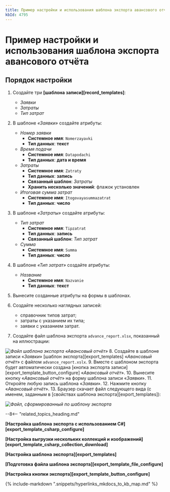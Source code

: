 ```yaml
---
title: Пример настройки и использования шаблона экспорта авансового отчёта
kbId: 4795
---
```


# Пример настройки и использования шаблона экспорта авансового отчёта

## Порядок настройки

1. Создайте три **[шаблона записи][record_templates]**:

    - *Заявки*
    - *Затраты*
    - *Тип затрат*
2. В шаблоне *«Заявки»* создайте атрибуты:

    - *Номер заявки*
        - **Системное имя**: `Nomerzayavki`
        - **Тип данных**: **текст**
    - *Время подачи*
        - **Системное имя**: `Datapodachi`
        - **Тип данных**: **дата и время**
    - *Затраты*
        - **Системное имя**: `Zatraty`
        - **Тип данных**: **запись**
        - **Связанный шаблон**: *Затраты*
        - **Хранить несколько значений**: флажок установлен
    - *Итоговая сумма затрат*
        - **Системное имя**: `Itogovayasummazatrat`
        - **Тип данных**: **число**
3. В шаблоне *«Затраты»* создайте атрибуты:

    - *Тип затрат*
        - **Системное имя**: `Tipzatrat`
        - **Тип данных**: **запись**
        - **Связанный шаблон**: *Тип затрат*
    - *Сумма*
        - **Системное имя**: `Summa`
        - **Тип данных**: **число**
4. В шаблоне *«Тип затрат»* создайте атрибуты:

    - *Название*
        - **Системное имя**: `Nazvanie`
        - **Тип данных**: **текст**
5. Вынесите созданные атрибуты на формы в шаблонах.
6. Создайте несколько наглядных записей:

    - справочник типов затрат;
    - затраты с указанием их типа;
    - заявки с указанием затрат.
7. Создайте файл шаблона экспорта `advance_report.xlsx`, показанный на иллюстрации:

_![Файл шаблона экспорта «Авансовый отчёт»](https://kb.comindware.ru/assets/export_template_file_example_advance_report.png)_
8. Создайте в шаблоне записи «*Заявки*» [шаблон экспорта][export_templates] «*Авансовый отчёт*» с файлом `advance_report.xslx`.
9. Вместе с шаблоном экспорта будет автоматически создана [кнопка экспорта записи][export_template_button_configure] «*Авансовый отчёт*».
10. Вынесите кнопку «*Авансовый отчёт*» на форму шаблона записи «*Заявки*».
11. Откройте любую запись шаблона «*Заявки*».
12. Нажмите кнопку «*Авансовый отчёт*».
13. Браузер скачает файл следующего вида (с именем, заданным в [свойствах шаблона экспорта][export_templates]):

_![Файл, сформированный по шаблону экспорта](https://kb.comindware.ru/assets/export_template_file_result.png)_

--8<-- "related_topics_heading.md"

**[Настройка шаблона экспорта с использованием C#][export_template_csharp_configure]**

**[Настройка выгрузки нескольких коллекций и изображений][export_template_csharp_collection_download]**

**[Настройка шаблона экспорта][export_templates]**

**[Подготовка файла шаблона экспорта][export_template_file_configure]**

**[Настройка кнопки экспорта][export_template_button_configure]**

{% include-markdown ".snippets/hyperlinks_mkdocs_to_kb_map.md" %}
